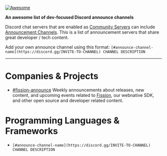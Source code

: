 [![Awesome](https://awesome.re/badge-flat2.svg)](https://awesome.re)

**An awesome list of dev-focused Discord announce channels**

Discord chat servers that are enabled as [Community Servers](https://support.discord.com/hc/en-us/articles/360047132851-Enabling-Your-Community-Server) can include [Announcement Channels](https://support.discord.com/hc/en-us/articles/360032008192). This is a list of announcement servers that share great developer / tech content.

Add your own announce channel using this format: `[#announce-channel-name](https://discord.gg/INVITE-TO-CHANNEL) CHANNEL DESCRIPTION`

---

# Companies & Projects

* [#fission-announce](https://discord.gg/JNg3McC6Ew) Weekly announcements about releases, new content, and upcoming events related to [Fission](https://fission.codes), our webnative SDK, and other open source and developer related content.

# Programming Languages & Frameworks

* `[#announce-channel-name](https://discord.gg/INVITE-TO-CHANNEL) CHANNEL DESCRIPTION`
